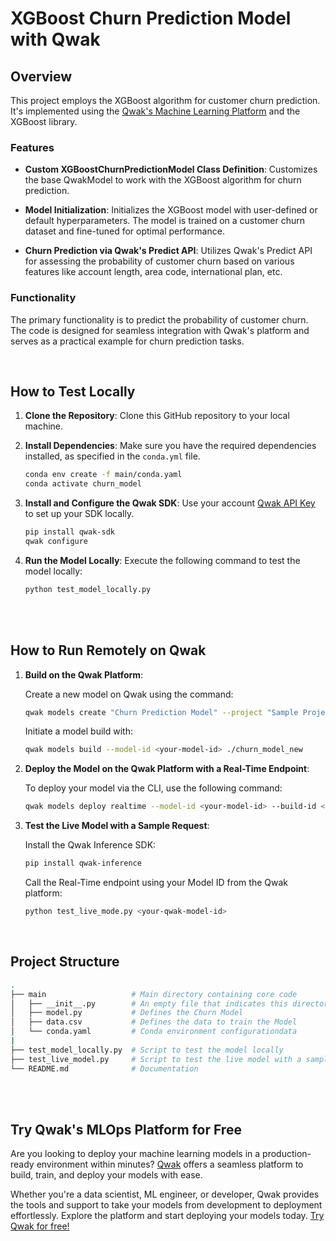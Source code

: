 # XGBoost Churn Prediction Model with Qwak

## Overview

This project employs the XGBoost algorithm for customer churn prediction. It's implemented using the [Qwak's Machine Learning Platform](https://www.qwak.com/) and the XGBoost library.

### Features

- **Custom XGBoostChurnPredictionModel Class Definition**: Customizes the base QwakModel to work with the XGBoost algorithm for churn prediction.

- **Model Initialization**: Initializes the XGBoost model with user-defined or default hyperparameters. The model is trained on a customer churn dataset and fine-tuned for optimal performance.

- **Churn Prediction via Qwak's Predict API**: Utilizes Qwak's Predict API for assessing the probability of customer churn based on various features like account length, area code, international plan, etc.

### Functionality

The primary functionality is to predict the probability of customer churn. The code is designed for seamless integration with Qwak's platform and serves as a practical example for churn prediction tasks.



<br>

## How to Test Locally


1. **Clone the Repository**: Clone this GitHub repository to your local machine.

2. **Install Dependencies**: Make sure you have the required dependencies installed, as specified in the `conda.yml` file.

    ```bash
    conda env create -f main/conda.yaml
    conda activate churn_model
    ```

3. **Install and Configure the Qwak SDK**: Use your account [Qwak API Key](https://docs-saas.qwak.com/docs/getting-started#configuring-qwak-sdk) to set up your SDK locally.

    ```bash
    pip install qwak-sdk
    qwak configure
    ```

5. **Run the Model Locally**: Execute the following command to test the model locally:

   ```bash
   python test_model_locally.py
   ```

<br>

<br>

## How to Run Remotely on Qwak

1. **Build on the Qwak Platform**:

    Create a new model on Qwak using the command:

    ```bash
    qwak models create "Churn Prediction Model" --project "Sample Project"
    ```


    Initiate a model build with:

    ```bash
    qwak models build --model-id <your-model-id> ./churn_model_new
    ```


2. **Deploy the Model on the Qwak Platform with a Real-Time Endpoint**:

    To deploy your model via the CLI, use the following command:

    ```bash
    qwak models deploy realtime --model-id <your-model-id> --build-id <your-build-id>
    ```

3. **Test the Live Model with a Sample Request**:

    Install the Qwak Inference SDK:

    ```bash
    pip install qwak-inference
    ```

    Call the Real-Time endpoint using your Model ID from the Qwak platform:

    ```bash
    python test_live_mode.py <your-qwak-model-id>
    ```

<br>


## Project Structure

```bash
.
├── main                   # Main directory containing core code
│   ├── __init__.py        # An empty file that indicates this directory is a Python package
│   ├── model.py           # Defines the Churn Model
│   ├── data.csv           # Defines the data to train the Model
│   └── conda.yaml         # Conda environment configurationdata
|
├── test_model_locally.py  # Script to test the model locally
├── test_live_model.py     # Script to test the live model with a sample REST request
└── README.md              # Documentation
```


<br>
<br>

## Try Qwak's MLOps Platform for Free

Are you looking to deploy your machine learning models in a production-ready environment within minutes? [Qwak](https://www.qwak.com/) offers a seamless platform to build, train, and deploy your models with ease.

Whether you're a data scientist, ML engineer, or developer, Qwak provides the tools and support to take your models from development to deployment effortlessly. Explore the platform and start deploying your models today. [Try Qwak for free!](https://www.qwak.com/)
